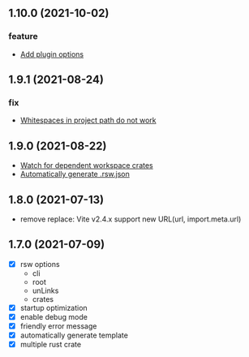 ## 1.10.0 (2021-10-02)

### feature

- [Add plugin options](https://github.com/lencx/vite-plugin-rsw/issues/22)

## 1.9.1 (2021-08-24)

### fix

- [Whitespaces in project path do not work](https://github.com/lencx/vite-plugin-rsw/issues/20)

## 1.9.0 (2021-08-22)

- [Watch for dependent workspace crates](https://github.com/lencx/vite-plugin-rsw/issues/18)
- [Automatically generate .rsw.json](https://github.com/lencx/vite-plugin-rsw/issues/19)

## 1.8.0 (2021-07-13)

- remove replace: Vite v2.4.x support new URL(url, import.meta.url)

## 1.7.0 (2021-07-09)

- [x] rsw options
  - cli
  - root
  - unLinks
  - crates
- [x] startup optimization
- [x] enable debug mode
- [x] friendly error message
- [x] automatically generate template
- [x] multiple rust crate
